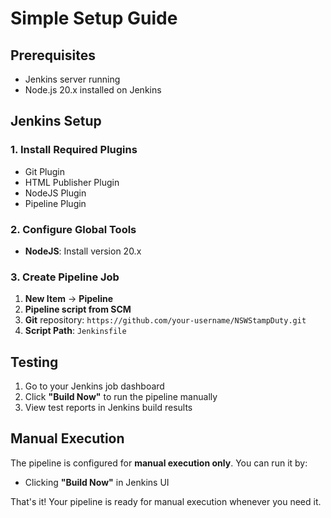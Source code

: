 # Simple Setup Guide

## Prerequisites
- Jenkins server running
- Node.js 20.x installed on Jenkins

## Jenkins Setup

### 1. Install Required Plugins
- Git Plugin
- HTML Publisher Plugin
- NodeJS Plugin
- Pipeline Plugin

### 2. Configure Global Tools
- **NodeJS**: Install version 20.x

### 3. Create Pipeline Job
1. **New Item** → **Pipeline**
2. **Pipeline script from SCM**
3. **Git** repository: `https://github.com/your-username/NSWStampDuty.git`
4. **Script Path**: `Jenkinsfile`

## Testing
1. Go to your Jenkins job dashboard
2. Click **"Build Now"** to run the pipeline manually
3. View test reports in Jenkins build results

## Manual Execution
The pipeline is configured for **manual execution only**. You can run it by:
- Clicking **"Build Now"** in Jenkins UI

That's it! Your pipeline is ready for manual execution whenever you need it.